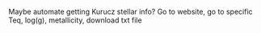 Maybe automate getting Kurucz stellar info? Go to website, go to specific Teq, log(g), metallicity, download txt file
